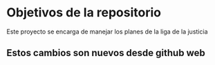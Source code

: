 # Objetivos de la repositorio

Este proyecto se encarga de manejar los planes de la liga de la justicia

## Estos cambios son nuevos desde github web

